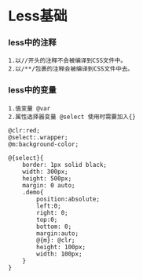 # Less基础


### less中的注释

    1.以//开头的注释不会被编译到CSS文件中。
    2.以/**/包裹的注释会被编译到CSS文件中去。

### less中的变量

    1.值变量 @var
    2.属性选择器变量 @select 使用时需要加入{} 

``` .less
@clr:red;
@select:.wrapper;
@m:background-color;

@{select}{
    border: 1px solid black;
    width: 300px;
    height: 500px;
    margin: 0 auto;
    .demo{
        position:absolute;
        left:0;
        right: 0;
        top:0;
        bottom: 0;
        margin:auto;
        @{m}: @clr;
        height: 100px;
        width: 100px;
    }
}
```